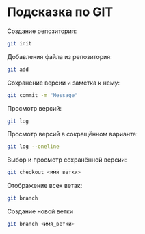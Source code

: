 # Подсказка по GIT

Создание репозитория:
```sh
git init
```
Добавления файла из репозитория:
```sh
git add
```
Сохранение версии и заметка к нему:
```sh
git commit -m "Message"
```
Просмотр версий:
```sh
git log
```
Просмотр версий в сокращённом варианте:
```sh
git log --oneline
```
Выбор и просмотр сохранённой версии:
```sh
git checkout <имя ветки>
```

Отображение всех ветак:
```sh
git branch
```
Создание новой ветки
```sh
git branch <имя_ветки>
```